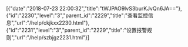 [{"date":"2018-07-23 22:00:32","title":"tWJPAO9lvS3burKJvQn6JA=="},{"id":"2230","level":"3","parent_id":"2229","title":"查看监控信息","url":"/help/ckjkxx2230.html"},{"id":"2231","level":"3","parent_id":"2229","title":"设置报警规则","url":"/help/szbjgz2231.html"}]